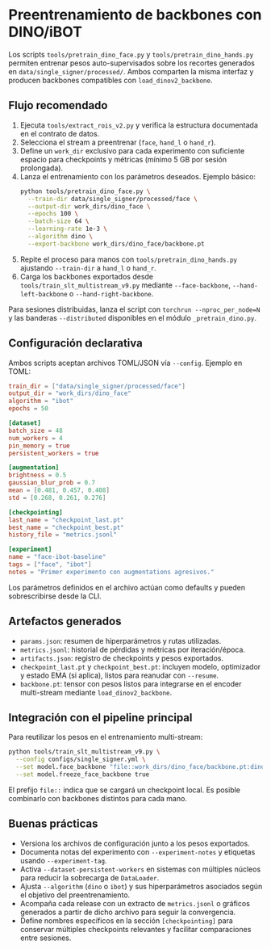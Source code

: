 # Preentrenamiento de backbones con DINO/iBOT

Los scripts `tools/pretrain_dino_face.py` y `tools/pretrain_dino_hands.py`
permiten entrenar pesos auto-supervisados sobre los recortes generados en
`data/single_signer/processed/`. Ambos comparten la misma interfaz y producen
backbones compatibles con `load_dinov2_backbone`.

## Flujo recomendado

1. Ejecuta `tools/extract_rois_v2.py` y verifica la estructura documentada en el
   contrato de datos.
2. Selecciona el stream a preentrenar (`face`, `hand_l` o `hand_r`).
3. Define un `work_dir` exclusivo para cada experimento con suficiente espacio
   para checkpoints y métricas (mínimo 5 GB por sesión prolongada).
4. Lanza el entrenamiento con los parámetros deseados. Ejemplo básico:
   ```bash
   python tools/pretrain_dino_face.py \
     --train-dir data/single_signer/processed/face \
     --output-dir work_dirs/dino_face \
     --epochs 100 \
     --batch-size 64 \
     --learning-rate 1e-3 \
     --algorithm dino \
     --export-backbone work_dirs/dino_face/backbone.pt
   ```
5. Repite el proceso para manos con `tools/pretrain_dino_hands.py` ajustando
   `--train-dir` a `hand_l` o `hand_r`.
6. Carga los backbones exportados desde `tools/train_slt_multistream_v9.py`
   mediante `--face-backbone`, `--hand-left-backbone` o `--hand-right-backbone`.

Para sesiones distribuidas, lanza el script con `torchrun --nproc_per_node=N` y
las banderas `--distributed` disponibles en el módulo `_pretrain_dino.py`.

## Configuración declarativa

Ambos scripts aceptan archivos TOML/JSON vía `--config`. Ejemplo en TOML:

```toml
train_dir = ["data/single_signer/processed/face"]
output_dir = "work_dirs/dino_face"
algorithm = "ibot"
epochs = 50

[dataset]
batch_size = 48
num_workers = 4
pin_memory = true
persistent_workers = true

[augmentation]
brightness = 0.5
gaussian_blur_prob = 0.7
mean = [0.481, 0.457, 0.408]
std = [0.268, 0.261, 0.276]

[checkpointing]
last_name = "checkpoint_last.pt"
best_name = "checkpoint_best.pt"
history_file = "metrics.jsonl"

[experiment]
name = "face-ibot-baseline"
tags = ["face", "ibot"]
notes = "Primer experimento con augmentations agresivos."
```

Los parámetros definidos en el archivo actúan como defaults y pueden
sobrescribirse desde la CLI.

## Artefactos generados

- `params.json`: resumen de hiperparámetros y rutas utilizadas.
- `metrics.jsonl`: historial de pérdidas y métricas por iteración/época.
- `artifacts.json`: registro de checkpoints y pesos exportados.
- `checkpoint_last.pt` y `checkpoint_best.pt`: incluyen modelo, optimizador y
  estado EMA (si aplica), listos para reanudar con `--resume`.
- `backbone.pt`: tensor con pesos listos para integrarse en el encoder
  multi-stream mediante `load_dinov2_backbone`.

## Integración con el pipeline principal

Para reutilizar los pesos en el entrenamiento multi-stream:

```bash
python tools/train_slt_multistream_v9.py \
  --config configs/single_signer.yml \
  --set model.face_backbone "file::work_dirs/dino_face/backbone.pt:dinov2_vits14" \
  --set model.freeze_face_backbone true
```

El prefijo `file::` indica que se cargará un checkpoint local. Es posible
combinarlo con backbones distintos para cada mano.

## Buenas prácticas

- Versiona los archivos de configuración junto a los pesos exportados.
- Documenta notas del experimento con `--experiment-notes` y etiquetas usando
  `--experiment-tag`.
- Activa `--dataset-persistent-workers` en sistemas con múltiples núcleos para
  reducir la sobrecarga de `DataLoader`.
- Ajusta `--algorithm` (`dino` o `ibot`) y sus hiperparámetros asociados según el
  objetivo del preentrenamiento.
- Acompaña cada release con un extracto de `metrics.jsonl` o gráficos generados
  a partir de dicho archivo para seguir la convergencia.
- Define nombres específicos en la sección `[checkpointing]` para conservar
  múltiples checkpoints relevantes y facilitar comparaciones entre sesiones.

